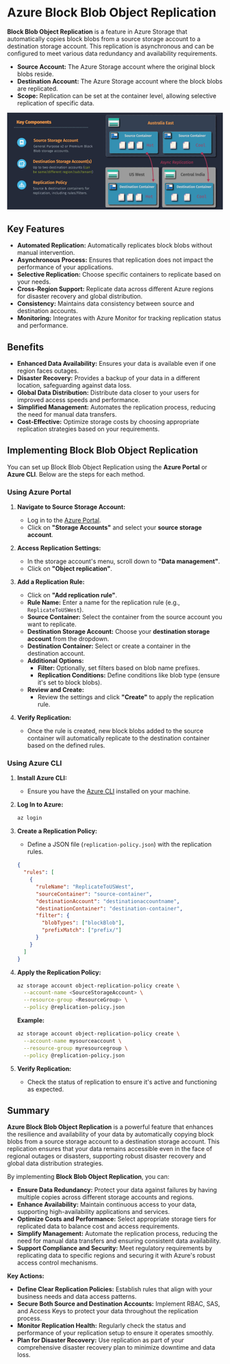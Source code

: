 # Azure Block Blob Object Replication

**Block Blob Object Replication** is a feature in Azure Storage that automatically copies block blobs from a source storage account to a destination storage account. This replication is asynchronous and can be configured to meet various data redundancy and availability requirements.

- **Source Account:** The Azure Storage account where the original block blobs reside.
- **Destination Account:** The Azure Storage account where the block blobs are replicated.
- **Scope:** Replication can be set at the container level, allowing selective replication of specific data.

![alt text](images/block-blob-object-replication.png)

## Key Features

- **Automated Replication:** Automatically replicates block blobs without manual intervention.
- **Asynchronous Process:** Ensures that replication does not impact the performance of your applications.
- **Selective Replication:** Choose specific containers to replicate based on your needs.
- **Cross-Region Support:** Replicate data across different Azure regions for disaster recovery and global distribution.
- **Consistency:** Maintains data consistency between source and destination accounts.
- **Monitoring:** Integrates with Azure Monitor for tracking replication status and performance.

## Benefits

- **Enhanced Data Availability:** Ensures your data is available even if one region faces outages.
- **Disaster Recovery:** Provides a backup of your data in a different location, safeguarding against data loss.
- **Global Data Distribution:** Distribute data closer to your users for improved access speeds and performance.
- **Simplified Management:** Automates the replication process, reducing the need for manual data transfers.
- **Cost-Effective:** Optimize storage costs by choosing appropriate replication strategies based on your requirements.

## Implementing Block Blob Object Replication

You can set up Block Blob Object Replication using the **Azure Portal** or **Azure CLI**. Below are the steps for each method.

### Using Azure Portal

1. **Navigate to Source Storage Account:**

   - Log in to the [Azure Portal](https://portal.azure.com/).
   - Click on **"Storage Accounts"** and select your **source storage account**.

2. **Access Replication Settings:**

   - In the storage account's menu, scroll down to **"Data management"**.
   - Click on **"Object replication"**.

3. **Add a Replication Rule:**

   - Click on **"Add replication rule"**.
   - **Rule Name:** Enter a name for the replication rule (e.g., `ReplicateToUSWest`).
   - **Source Container:** Select the container from the source account you want to replicate.
   - **Destination Storage Account:** Choose your **destination storage account** from the dropdown.
   - **Destination Container:** Select or create a container in the destination account.
   - **Additional Options:**
     - **Filter:** Optionally, set filters based on blob name prefixes.
     - **Replication Conditions:** Define conditions like blob type (ensure it's set to block blobs).
   - **Review and Create:**
     - Review the settings and click **"Create"** to apply the replication rule.

4. **Verify Replication:**
   - Once the rule is created, new block blobs added to the source container will automatically replicate to the destination container based on the defined rules.

### Using Azure CLI

1. **Install Azure CLI:**

   - Ensure you have the [Azure CLI](https://docs.microsoft.com/cli/azure/install-azure-cli) installed on your machine.

2. **Log In to Azure:**

   ```bash
   az login
   ```

3. **Create a Replication Policy:**

   - Define a JSON file (`replication-policy.json`) with the replication rules.

   ```json
   {
     "rules": [
       {
         "ruleName": "ReplicateToUSWest",
         "sourceContainer": "source-container",
         "destinationAccount": "destinationaccountname",
         "destinationContainer": "destination-container",
         "filter": {
           "blobTypes": ["blockBlob"],
           "prefixMatch": ["prefix/"]
         }
       }
     ]
   }
   ```

4. **Apply the Replication Policy:**

   ```bash
   az storage account object-replication-policy create \
     --account-name <SourceStorageAccount> \
     --resource-group <ResourceGroup> \
     --policy @replication-policy.json
   ```

   **Example:**

   ```bash
   az storage account object-replication-policy create \
     --account-name mysourceaccount \
     --resource-group myresourcegroup \
     --policy @replication-policy.json
   ```

5. **Verify Replication:**
   - Check the status of replication to ensure it's active and functioning as expected.

## Summary

**Azure Block Blob Object Replication** is a powerful feature that enhances the resilience and availability of your data by automatically copying block blobs from a source storage account to a destination storage account. This replication ensures that your data remains accessible even in the face of regional outages or disasters, supporting robust disaster recovery and global data distribution strategies.

By implementing **Block Blob Object Replication**, you can:

- **Ensure Data Redundancy:** Protect your data against failures by having multiple copies across different storage accounts and regions.
- **Enhance Availability:** Maintain continuous access to your data, supporting high-availability applications and services.
- **Optimize Costs and Performance:** Select appropriate storage tiers for replicated data to balance cost and access requirements.
- **Simplify Management:** Automate the replication process, reducing the need for manual data transfers and ensuring consistent data availability.
- **Support Compliance and Security:** Meet regulatory requirements by replicating data to specific regions and securing it with Azure's robust access control mechanisms.

**Key Actions:**

- **Define Clear Replication Policies:** Establish rules that align with your business needs and data access patterns.
- **Secure Both Source and Destination Accounts:** Implement RBAC, SAS, and Access Keys to protect your data throughout the replication process.
- **Monitor Replication Health:** Regularly check the status and performance of your replication setup to ensure it operates smoothly.
- **Plan for Disaster Recovery:** Use replication as part of your comprehensive disaster recovery plan to minimize downtime and data loss.
